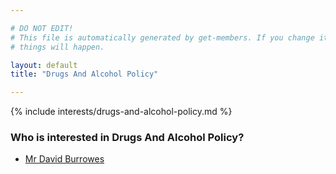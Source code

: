 ```yaml
---

# DO NOT EDIT!
# This file is automatically generated by get-members. If you change it, bad
# things will happen.

layout: default
title: "Drugs And Alcohol Policy"

---
```


{% include interests/drugs-and-alcohol-policy.md %}

### Who is interested in Drugs And Alcohol Policy?


* [Mr David Burrowes](/members/mr-david-burrowes.html)

